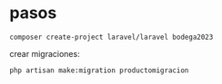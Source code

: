 # pasos
```shell
composer create-project laravel/laravel bodega2023
```
crear migraciones:
```shell
php artisan make:migration productomigracion
```


